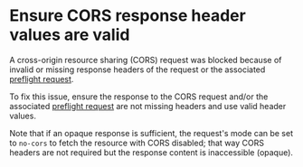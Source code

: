 # Ensure CORS response header values are valid

A cross-origin resource sharing (CORS) request was blocked because of invalid or missing response headers of the request or the associated [preflight request](issueCorsPreflightRequest).

To fix this issue, ensure the response to the CORS request and/or the associated [preflight request](issueCorsPreflightRequest) are not missing headers and use valid header values.

Note that if an opaque response is sufficient, the request's mode can be set to `no-cors` to fetch the resource with CORS disabled; that way CORS headers are not required but the response content is inaccessible (opaque).
